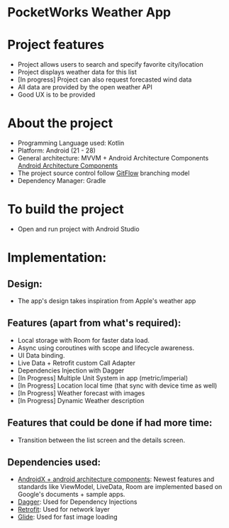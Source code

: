 # PocketWorks Weather App

# **Project features**

- Project allows users to search and specify favorite city/location
- Project displays weather data for this list
- [In progress] Project can also request forecasted wind data
- All data are provided by the open weather API
- Good UX is to be provided

# **About the project**

- Programming Language used: Kotlin
- Platform: Android (21 - 28)
- General architecture: MVVM + Android Architecture Components [Android Architecture Components](https://developer.android.com/topic/libraries/architecture)
- The project source control follow [GitFlow](https://datasift.github.io/gitflow/IntroducingGitFlow.html) branching model
- Dependency Manager: Gradle

# **To build the project**

- Open and run project with Android Studio

# Implementation:

## Design:

- The app's design takes inspiration from Apple's weather app

## Features (apart from what's required):

- Local storage with Room for faster data load.
- Async using coroutines with scope and lifecycle awareness.
- UI Data binding.
- Live Data + Retrofit custom Call Adapter
- Dependencies Injection with Dagger
- [In Progress] Multiple Unit System in app (metric/imperial)
- [In Progress] Location local time (that sync with device time as well)
- [In Progress] Weather forecast with images
- [In Progress] Dynamic Weather description

## Features that could be done if had more time:

- Transition between the list screen and the details screen.

## Dependencies used:

- [AndroidX + android architecture components](https://developer.android.com/topic/libraries/architecture): Newest features and standards like ViewModel, LiveData, Room are implemented based on Google's documents + sample apps.
- [Dagger](https://github.com/google/dagger): Used for Dependency Injections
- [Retrofit](https://square.github.io/retrofit/): Used for network layer
- [Glide](https://github.com/bumptech/glide): Used for fast image loading
